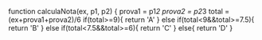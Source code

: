 function calculaNota(ex, p1, p2) {
  prova1 = p1*2
  prova2 = p2*3
  total = (ex+prova1+prova2)/6
  if(total>=9){
    return 'A'
  }
  else if(total<9&&total>=7.5){
    return 'B'
  }
  else if(total<7.5&&total>=6){
    return 'C'
  }
  else{
    return 'D'
  }